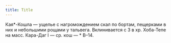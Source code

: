 ```yaml
---
title: Title
---
```


Кая*-Кошла — ущелье с нагромождением скал по бортам, пещерками в них и
небольшими рощами у тальвега. Вклинивается с З в хр. Хоба-Тепе на масс. Кара-Даг
I — ср. кош — * В–14.
